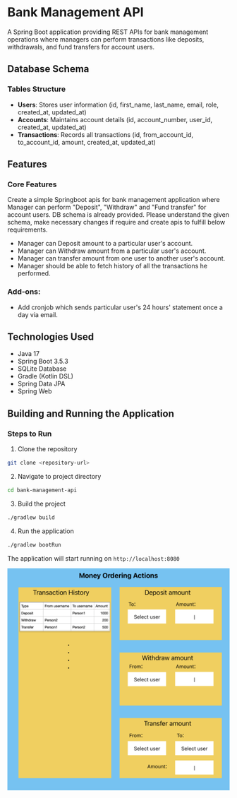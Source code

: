 # Bank Management API

A Spring Boot application providing REST APIs for bank management operations where managers can perform transactions like deposits, withdrawals, and fund transfers for account users.

## Database Schema

### Tables Structure
- **Users**: Stores user information (id, first_name, last_name, email, role, created_at, updated_at)
- **Accounts**: Maintains account details (id, account_number, user_id, created_at, updated_at)
- **Transactions**: Records all transactions (id, from_account_id, to_account_id, amount, created_at, updated_at)

## Features

### Core Features
Create a simple Springboot apis for bank management application where Manager can perform "Deposit", "Withdraw" and "Fund transfer" for account users. DB schema is already provided. Please understand the given schema, make necessary changes if require and create apis to fulfill below requirements.

- Manager can Deposit amount to a particular user's account.
- Manager can Withdraw amount from a particular user's account.
- Manager can transfer amount from one user to another user's account.
- Manager should be able to fetch history of all the transactions he performed.

### Add-ons:
- Add cronjob which sends particular user's 24 hours' statement once a day via email.


## Technologies Used

- Java 17
- Spring Boot 3.5.3
- SQLite Database
- Gradle (Kotlin DSL)
- Spring Data JPA
- Spring Web

## Building and Running the Application

### Steps to Run

1. Clone the repository
```bash
git clone <repository-url>
```

2. Navigate to project directory
```bash
cd bank-management-api
```

3. Build the project
```bash
./gradlew build
```

4. Run the application
```bash
./gradlew bootRun
```

The application will start running on `http://localhost:8080`

![Bank Management](./money_orders.png)